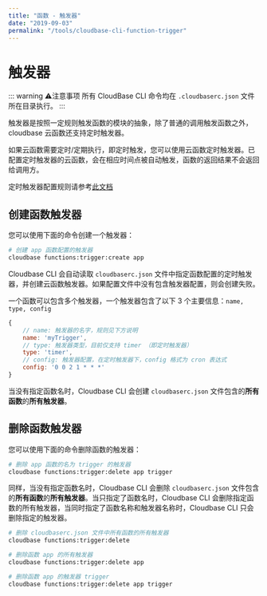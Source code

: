 ```yaml
---
title: "函数 - 触发器"
date: "2019-09-03"
permalink: "/tools/cloudbase-cli-function-trigger"
---
```


# 触发器

::: warning ⚠️注意事项
所有 CloudBase CLI 命令均在 `.cloudbaserc.json` 文件所在目录执行。
:::

触发器是按照一定规则触发函数的模块的抽象，除了普通的调用触发函数之外，cloudbase 云函数还支持定时触发器。

如果云函数需要定时/定期执行，即定时触发，您可以使用云函数定时触发器。已配置定时触发器的云函数，会在相应时间点被自动触发，函数的返回结果不会返回给调用方。

定时触发器配置规则请参考[此文档](https://cloud.tencent.com/document/product/876/32314)

## 创建函数触发器

您可以使用下面的命令创建一个触发器：

```sh
# 创建 app 函数配置的触发器
cloudbase functions:trigger:create app
```

Cloudbase CLI 会自动读取 `cloudbaserc.json` 文件中指定函数配置的定时触发器，并创建云函数触发器。如果配置文件中没有包含触发器配置，则会创建失败。

一个函数可以包含多个触发器，一个触发器包含了以下 3 个主要信息：`name, type, config`

```js
{
    // name: 触发器的名字，规则见下方说明
    name: 'myTrigger',
    // type: 触发器类型，目前仅支持 timer （即定时触发器）
    type: 'timer',
    // config: 触发器配置，在定时触发器下，config 格式为 cron 表达式
    config: '0 0 2 1 * * *'
}
```

当没有指定函数名时，Cloudbase CLI 会创建 `cloudbaserc.json` 文件包含的**所有函数**的**所有触发器**。

## 删除函数触发器

您可以使用下面的命令删除函数的触发器：

```sh
# 删除 app 函数的名为 trigger 的触发器
cloudbase functions:trigger:delete app trigger
```

同样，当没有指定函数名时，Cloudbase CLI 会删除 `cloudbaserc.json` 文件包含的**所有函数**的**所有触发器**。当只指定了函数名时，Cloudbase CLI 会删除指定函数的所有触发器，当同时指定了函数名称和触发器名称时，Cloudbase CLI 只会删除指定的触发器。

```sh
# 删除 cloudbaserc.json 文件中所有函数的所有触发器
cloudbase functions:trigger:delete

# 删除函数 app 的所有触发器
cloudbase functions:trigger:delete app

# 删除函数 app 的触发器 trigger
cloudbase functions:trigger:delete app trigger
```
